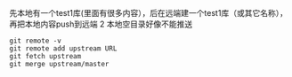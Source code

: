 先本地有一个test1库(里面有很多内容），后在远端建一个test1库（或其它名称），再把本地内容push到远端
2
本地空目录好像不能推送
```
git remote -v
git remote add upstream URL
git fetch upstream
git merge upstream/master
```
